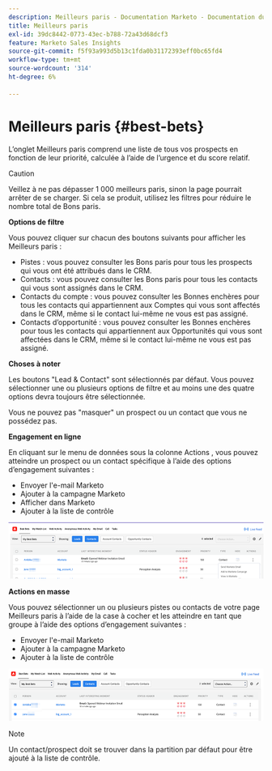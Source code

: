 ```yaml
---
description: Meilleurs paris - Documentation Marketo - Documentation du produit
title: Meilleurs paris
exl-id: 39dc8442-0773-43ec-b788-72a43d68dcf3
feature: Marketo Sales Insights
source-git-commit: f5f93a993d5b13c1fda0b31172393eff0bc65fd4
workflow-type: tm+mt
source-wordcount: '314'
ht-degree: 6%

---
```


# Meilleurs paris {#best-bets}

L’onglet Meilleurs paris comprend une liste de tous vos prospects en fonction de leur priorité, calculée à l’aide de l’urgence et du score relatif.

>[!CAUTION]
>
>Veillez à ne pas dépasser 1 000 meilleurs paris, sinon la page pourrait arrêter de se charger. Si cela se produit, utilisez les filtres pour réduire le nombre total de Bons paris.

**Options de filtre**

Vous pouvez cliquer sur chacun des boutons suivants pour afficher les Meilleurs paris :

* Pistes : vous pouvez consulter les Bons paris pour tous les prospects qui vous ont été attribués dans le CRM.
* Contacts : vous pouvez consulter les Bons paris pour tous les contacts qui vous sont assignés dans le CRM.
* Contacts du compte : vous pouvez consulter les Bonnes enchères pour tous les contacts qui appartiennent aux Comptes qui vous sont affectés dans le CRM, même si le contact lui-même ne vous est pas assigné.
* Contacts d’opportunité : vous pouvez consulter les Bonnes enchères pour tous les contacts qui appartiennent aux Opportunités qui vous sont affectées dans le CRM, même si le contact lui-même ne vous est pas assigné.

**Choses à noter**

Les boutons &quot;Lead &amp; Contact&quot; sont sélectionnés par défaut. Vous pouvez sélectionner une ou plusieurs options de filtre et au moins une des quatre options devra toujours être sélectionnée.

Vous ne pouvez pas &quot;masquer&quot; un prospect ou un contact que vous ne possédez pas.

**Engagement en ligne**

En cliquant sur le menu de données sous la colonne Actions , vous pouvez atteindre un prospect ou un contact spécifique à l’aide des options d’engagement suivantes :

* Envoyer l&#39;e-mail Marketo
* Ajouter à la campagne Marketo
* Afficher dans Marketo
* Ajouter à la liste de contrôle

![](assets/best-bets-1.png)

**Actions en masse**

Vous pouvez sélectionner un ou plusieurs pistes ou contacts de votre page Meilleurs paris à l’aide de la case à cocher et les atteindre en tant que groupe à l’aide des options d’engagement suivantes :

* Envoyer l&#39;e-mail Marketo
* Ajouter à la campagne Marketo
* Ajouter à la liste de contrôle

![](assets/best-bets-2.png)

>[!NOTE]
>
>Un contact/prospect doit se trouver dans la partition par défaut pour être ajouté à la liste de contrôle.
